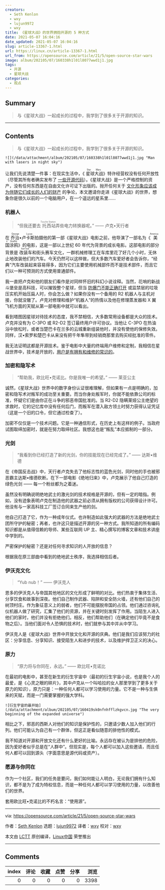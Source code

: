 ```yaml
---
creators:
  - Seth Kenlon
  - wxy
  - lujun9972
  - wxy
title: 《星球大战》的世界拥抱开源的 5 种方式
date: 2021-05-07 16:04:16
date_updated: 2021-05-07 16:04:16
slug: article-13367-1.html
url: https://linux.cn/article-13367-1.html
url_from: https://opensource.com/article/21/5/open-source-star-wars
image: album/202105/07/160338h1l01l8077wwd1j1.jpg
tags:
  - 开源
  - 星球大战
categories:
  - 观点
---
```


## Summary

> 与《星球大战》一起成长的过程中，我学到了很多关于开源的知识。

***

<!-- more -->

## Contents

> 
> 与《星球大战》一起成长的过程中，我学到了很多关于开源的知识。
> 
> 
> 

`![](/data/attachment/album/202105/07/160338h1l01l8077wwd1j1.jpg "Man with lasers in night sky")`

让我们先说清楚一件事：在现实生活中，《<ruby> 星球大战 <rt>  Star Wars </rt></ruby>》特许经营权没有任何开放性（尽管其所有者确实发布了 [一些开源代码](https://disney.github.io/)）。《星球大战》是一个严格控制的资产，没有任何东西是在自由文化许可证下出版的。抛开任何关于 [文化形象应该成为伴随它们成长的人们的财产](https://opensource.com/article/18/1/creative-commons-real-world) 的争论，本文邀请你走进《星球大战》的世界，想象你是很久以前的一个电脑用户，在一个遥远的星系里……

### 机器人

> 
> “但我还要去<ruby> 托西站 <rt>  Tosche Station </rt></ruby>弄些电力转换器呢。” —— 卢克•天行者
> 
> 
> 

在<ruby> 乔治•卢卡斯 <rt>  George Lucas </rt></ruby>拍摄他的第一部《星球大战》电影之前，他导演了一部名为《<ruby> 美国涂鸦 <rt>  American Graffiti </rt></ruby>》的电影，这是一部以上世纪 60 年代为背景的成长电影。这部电影的部分背景是<ruby> 改装车 <rt>  hot-rod </rt></ruby>和街头赛车文化，一群机械修理工在车库里花了好几个小时，无休止地改装他们的汽车。今天仍然可以这样做，但大多数汽车爱好者会告诉你，“经典”汽车改装起来容易得多，因为它们主要使用机械部件而不是技术部件，而且它们以一种可预测的方式使用普通部件。

我一直把卢克和他的朋友们看作是对同样怀旧的科幻小说诠释。当然，花哨的新战斗堡垒是高科技，可以摧毁整个星球，但当 [防爆门不能正确打开](https://www.hollywoodreporter.com/heat-vision/star-wars-40th-anniversary-head-banging-stormtrooper-explains-classic-blunder-1003769) 或监禁层的垃圾压实机开始压扁人时，你会怎么做？如果你没有一个备用的 R2 机器人与主机对接，你就没辙了。卢克对修理和维护“机器人”的热情以及他在修理蒸发器和 X 翼飞机方面的天赋从第一部电影中就可以看出。

看到塔图因星球对待技术的态度，我不禁相信，大多数常用设备都是大众的技术。卢克并没有为 C-3PO 或 R2-D2 签订最终用户许可协议。当他让 C-3PO 在热油浴中放松时，或者当楚巴卡在兰多的云城重新组装他时，并没有使他的保修失效。同样，汉•索罗和楚巴卡从来没有把千年隼带到经销商那里去购买经批准的零件。

我无法证明这都是开源技术。鉴于电影中大量的终端用户维修和定制，我相信在星战世界中，技术是开放的，[用户是有拥有和维修的常识的](https://www.eff.org/issues/right-to-repair)。

### 加密和隐写术

> 
> “帮助我，欧比旺•克诺比。你是我唯一的希望。” —— 莱亚公主
> 
> 
> 

诚然，《星球大战》世界中的数字身份认证很难理解，但如果有一点是明确的，加密和隐写术对叛军的成功至关重要。而当你身处叛军时，你就不能依靠公司的标准，怀疑它们是由你正在斗争的邪恶帝国批准的。当 R2-D2 隐瞒莱娅公主绝望的求救时，它的记忆库中没有任何后门，而叛军在潜入敌方领土时努力获得认证凭证（这是一个旧的口令，但它通过检查了）。

加密不仅仅是一个技术问题。它是一种通信形式，在历史上有这样的例子。当政府试图取缔加密时，就是在努力取缔社区。我想这也是“叛乱”本应抵制的一部分。

### 光剑

> 
> “我看到你已经打造了新的光剑，你的技能现在已经完成了。” —— 达斯•维德
> 
> 
> 

在《帝国反击战》中，天行者卢克失去了他标志性的蓝色光剑，同时他的手也被邪恶霸主达斯•维德砍断。在下一部电影《绝地归来》中，卢克展示了他自己打造的绿色光剑 —— 每一个粉丝都为之着迷。

虽然没有明确说明绝地武士的激光剑的技术规格是开源的，但有一定的暗指。例如，没有迹象表明卢克在制造他的武器之前必须从拥有版权的公司获得设计许可。他没有与一家高科技工厂签订合同来生产他的剑。

他自己打造了它，作为一种成年仪式。也许制造如此强大的武器的方法是绝地武士团所守护的秘密；再者，也许这只是描述开源的另一种方式。我所知道的所有编码知识都是从值得信赖的导师、某些互联网 UP 主、精心撰写的博客文章和技术讲座中学到的。

严密保护的秘密？还是对任何寻求知识的人开放的信息？

根据我在原三部曲中看到的绝地武士秩序，我选择相信后者。

### 伊沃克文化

> 
> “Yub nub！” —— 伊沃克人
> 
> 
> 

恩多的伊沃克人与帝国其他地区的文化形成了鲜明的对比。他们热衷于集体生活、分享饮食和故事到深夜。他们自己制作武器、陷阱和安全防火墙，还有他们自己的树顶村庄。作为象征意义上的弱者，他们不可能摆脱帝国的占领。他们通过咨询礼仪机器人做了研究，汇集了他们的资源，并在关键时刻发挥了作用。当陌生人进入他们的家时，他们并没有拒绝他们。相反，他们帮助他们（在确定他们毕竟不是食物之后）。当他们面对令人恐惧的技术时，他们就参与其中并从中学习。

伊沃克人是《星球大战》世界中开放文化和开源的庆典。他们是我们应该努力的社区：分享信息、分享知识、接受陌生人和进步的技术，以及维护捍卫正义的决心。

### 原力

> 
> “原力将与你同在，永远。” —— 欧比旺•克诺比
> 
> 
> 

在最初的电影中，甚至在新生的衍生宇宙中（最初的衍生宇宙小说，也是我个人的最爱，是《心灵之眼的碎片》，其中卢克从一个叫哈拉的女人那里学到了更多关于原力的知识），原力只是：一种任何人都可以学习使用的力量。它不是一种与生俱来的天赋，而是一门需要掌握的强大学科。

`![衍生宇宙的最开始](/data/attachment/album/202105/07/160419sk0nfnhfflzkgvcn.jpg "The very beginning of the expanded universe")`

相比之下，邪恶的西斯人对他们的知识是保护性的，只邀请少数人加入他们的行列。他们可能认为自己有一个群体，但这正是看似随意的排他性的模式。

我不知道对开源和开放文化还有什么更好的比喻。永远存在被认为是排他的危险，因为爱好者似乎总是在“人群中”。但现实是，每个人都可以加入这些邀请，而且任何人都可以回到源头（字面意思是源代码或资产）。

### 愿源与你同在

作为一个社区，我们的任务是要问，我们如何能让人明白，无论我们拥有什么知识，都不是为了成为特权信息，而是一种任何人都可以学习使用的力量，以改善他们的世界。

套用欧比旺•克诺比的不朽名言：“使用源”。

---

via: <https://opensource.com/article/21/5/open-source-star-wars>

作者：[Seth Kenlon](https://opensource.com/users/seth) 选题：[lujun9972](https://github.com/lujun9972) 译者：[wxy](https://github.com/wxy) 校对：[wxy](https://github.com/wxy)

本文由 [LCTT](https://github.com/LCTT/TranslateProject) 原创编译，[Linux中国](https://linux.cn/) 荣誉推出

***

## Comments


|   index |   评论 |   收藏 |   点赞 |   分享 |   浏览 |
|--------:|-------:|-------:|-------:|-------:|-------:|
|       0 |      0 |      0 |      0 |      0 |   3398 |
